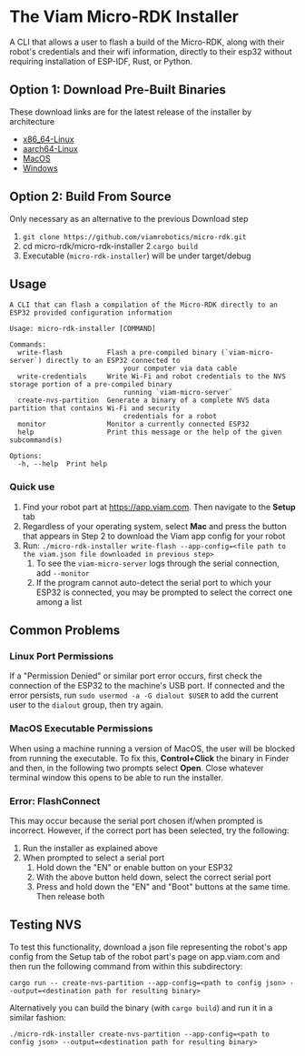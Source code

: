 # The Viam Micro-RDK Installer

A CLI that allows a user to flash a build of the Micro-RDK, along with their robot's credentials and their wifi information, directly to their esp32 without requiring installation of ESP-IDF, Rust, or Python.

## Option 1: Download Pre-Built Binaries

These download links are for the latest release of the installer by architecture
- [x86_64-Linux](https://github.com/viamrobotics/micro-rdk/releases/latest/download/micro-rdk-installer-amd64-linux)
- [aarch64-Linux](https://github.com/viamrobotics/micro-rdk/releases/latest/download/micro-rdk-installer-arm64-linux)
- [MacOS](https://github.com/viamrobotics/micro-rdk/releases/latest/download/micro-rdk-installer-macos)
- [Windows](https://github.com/viamrobotics/micro-rdk/releases/latest/download/micro-rdk-installer-windows.exe)

## Option 2: Build From Source

Only necessary as an alternative to the previous Download step

1. `git clone https://github.com/viamrobotics/micro-rdk.git`
2. cd micro-rdk/micro-rdk-installer
2.`cargo build`
3. Executable (`micro-rdk-installer`) will be under target/debug

## Usage

```text
A CLI that can flash a compilation of the Micro-RDK directly to an ESP32 provided configuration information

Usage: micro-rdk-installer [COMMAND]

Commands:
  write-flash           Flash a pre-compiled binary (`viam-micro-server`) directly to an ESP32 connected to
                            your computer via data cable
  write-credentials     Write Wi-Fi and robot credentials to the NVS storage portion of a pre-compiled binary
                            running `viam-micro-server`
  create-nvs-partition  Generate a binary of a complete NVS data partition that contains Wi-Fi and security
                            credentials for a robot
  monitor               Monitor a currently connected ESP32
  help                  Print this message or the help of the given subcommand(s)

Options:
  -h, --help  Print help
```

### Quick use

1. Find your robot part at https://app.viam.com. Then navigate to the **Setup** tab
2. Regardless of your operating system, select **Mac** and press the button that appears in Step 2 to download the Viam app config for your robot
3. Run: `./micro-rdk-installer write-flash --app-config=<file path to the viam.json file downloaded in previous step>`
    1. To see the `viam-micro-server` logs through the serial connection, add `--monitor`
    2. If the program cannot auto-detect the serial port to which your ESP32 is connected, you may be prompted to select the correct one among a list

## Common Problems

### Linux Port Permissions

If a "Permission Denied" or similar port error occurs, first check the connection of the ESP32 to the machine's USB port. If
connected and the error persists, run `sudo usermod -a -G dialout $USER` to add the current user to the `dialout` group, then try again.

### MacOS Executable Permissions

When using a machine running a version of MacOS, the user will be blocked from running the executable. To fix this, **Control+Click** the binary in Finder and then, in the following two prompts select **Open**. Close whatever terminal window this opens to be able to run the installer.

### Error: FlashConnect

This may occur because the serial port chosen if/when prompted is incorrect. However, if the correct port has been selected, try the following:

1. Run the installer as explained above
2. When prompted to select a serial port
    1. Hold down the "EN" or enable button on your ESP32
    2. With the above button held down, select the correct serial port
    3. Press and hold down the "EN" and "Boot" buttons at the same time. Then release both

## Testing NVS

To test this functionality, download a json
file representing the robot's app config from the Setup tab of the robot part's page on app.viam.com and then
run the following command from within this subdirectory:
```
cargo run -- create-nvs-partition --app-config=<path to config json> --output=<destination path for resulting binary>
```

Alternatively you can build the binary (with `cargo build`) and run it in a similar fashion:
```
./micro-rdk-installer create-nvs-partition --app-config=<path to config json> --output=<destination path for resulting binary>
```

